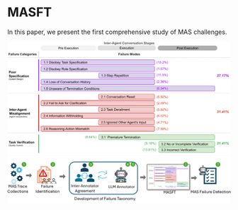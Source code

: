 # MASFT

In this paper, we present the first comprehensive study of MAS challenges.

![A Taxonomy of MAS Failure Modes](assets/taxonomy_v11_cropped-1.png)
![Study Workflow](assets/arxiv_figure_v2_cropped-1.png)